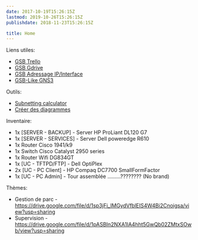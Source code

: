 ```yaml
---
date: 2017-10-19T15:26:15Z
lastmod: 2019-10-26T15:26:15Z
publishdate: 2018-11-23T15:26:15Z

title: Home
---
```


Liens utiles:
- [GSB Trello](https://trello.com/b/2mMyv2M9)
- [GSB Gdrive](https://drive.google.com/drive/folders/1nJBbetCI7EXHoj8pBtmvntHIhuKZGpdI?usp=sharing)
- [GSB Adressage IP/Interface](https://docs.google.com/spreadsheets/d/1ivqRhIszc4veoKZmCXfU5Y8Um4q_rQ7lHaY-grSesEw/edit?usp=sharing)
- [GSB-Like GNS3](https://github.com/Hugo-prod/GSB_GNS3)


Outils:
- [Subnetting calculator](https://www.calculator.net/ip-subnet-calculator.html)
- [Créer des diagrammes](https://app.creately.com)

Inventaire:
- 1x [SERVER - BACKUP] - Server HP ProLiant DL120 G7 
- 1x [SERVER - SERVICES] - Server Dell poweredge R610
- 1x  Router Cisco 1941/k9 
- 1x Switch Cisco Catalyst 2950 series
- 1x Router Wifi DG834GT
- 1x [UC - TFTPD/FTP] - Dell OptiPlex
- 2x [UC - PC Client] - HP Compaq DC7700 SmallFormFactor
- 1x [UC - PC Admin] - Tour assemblée .........???????? (No brand)

Thèmes:
- Gestion de parc - https://drive.google.com/file/d/1sp3jFi_IMGydVfblEIS4W4Bi2Cnoigsa/view?usp=sharing
- Supervision - https://drive.google.com/file/d/1pASBIn2NXA1IA4hht5GwQb02ZMtxSOwb/view?usp=sharing